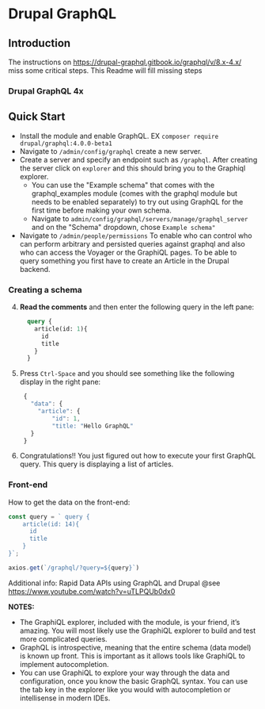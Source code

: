 # Drupal GraphQL

## Introduction
The instructions on https://drupal-graphql.gitbook.io/graphql/v/8.x-4.x/
miss some critical steps. This Readme will fill missing steps

### Drupal GraphQL 4x

## Quick Start

- Install the module and enable GraphQL. EX `composer require drupal/graphql:4.0.0-beta1`
- Navigate to `/admin/config/graphql` create a new server.
- Create a server and specify an endpoint such as `/graphql`. After creating the server click on `explorer` and this should bring you to the Graphiql explorer.
     - You can use the "Example schema" that comes with the graphql_examples module (comes with the graphql module but needs to be enabled separately) to try out using GraphQL for the first time before making your own schema.
     - Navigate to `admin/config/graphql/servers/manage/graphql_server` and on the "Schema" dropdown, chose `Example schema"`
- Navigate to `/admin/people/permissions` To enable who can control who can perform arbitrary and persisted queries against graphql and also who can access the Voyager or the GraphiQL pages.
To be able to query something you first have to create an Article in the Drupal backend.

### Creating a schema

4. **Read the comments** and then enter the following query in the left pane:

   ```graphql
     query {
       article(id: 1){
         id
         title
       }
     }
   ```

5. Press `Ctrl-Space` and you should see something like the following display in the right pane:

   ```javascript
    {
      "data": {
        "article": {
            "id": 1,
            "title: "Hello GraphQL"
      }
    }
   ```

6. Congratulations!! You just figured out how to execute your first GraphQL query. This query is displaying a list of articles.
### Front-end
How to get the data on the front-end:
```javascript
const query = ` query {
    article(id: 14){
      id
      title
    }
}`;

axios.get(`/graphql/?query=${query}`)
```
Additional info: Rapid Data APIs using GraphQL and Drupal @see https://www.youtube.com/watch?v=uTLPQUb0dx0

**NOTES:**

* The GraphiQL explorer, included with the module, is your friend, it’s amazing. You will most likely use the GraphiQL explorer to build and test more complicated queries.
* GraphQL is introspective, meaning that the entire schema \(data model\) is known up front. This is important as it allows tools like GraphiQL to implement autocompletion.
* You can use GraphiQL to explore your way through the data and configuration, once you know the basic GraphQL syntax. You can use the tab key in the explorer like you would with autocompletion or intellisense in modern IDEs.
